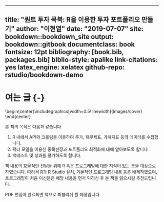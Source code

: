 
--- 
title: "퀀트 투자 쿡북: R을 이용한 투자 포트폴리오 만들기"
author: "이현열"
date: "2019-07-07"
site: bookdown::bookdown_site
output: bookdown::gitbook
documentclass: book
fontsize: 12pt
bibliography: [book.bib, packages.bib]
biblio-style: apalike
link-citations: yes
latex_engine: xelatex
github-repo: rstudio/bookdown-demo
---

# 여는 글 {-}


\begin{center}\includegraphics[width=0.5\linewidth]{images/cover} \end{center}

본 책의 목적은 다음과 같습니다.

1. R 내에서 API와 크롤링을 이용하여 주가, 재무제표, 가치지표 등의 데이터를 수집합니다.
2. 팩터 모델을 이용한 종목선정과  포트폴리오 최적화에 대해 알아보도록 합니다
3. 백테스트 및 성과를 평가하도록 합니다.

책 내용의 효율적인 전달을 위해 R 혹은 프로그래밍에 대한 지식이 있는 분을 대상으로 하였습니다. 따라서 R과 R Studio 설치, 기본적인 프로그래밍 내용 등은 배제하였으며, 프로그래밍이 처음 이신분은 해당 내용을 먼저 익히신 후 본 책을 읽으시길 추천드립니다.

PDF 편집이 완료되면 책으로 퍼블리쉬 할 예정입니다.
